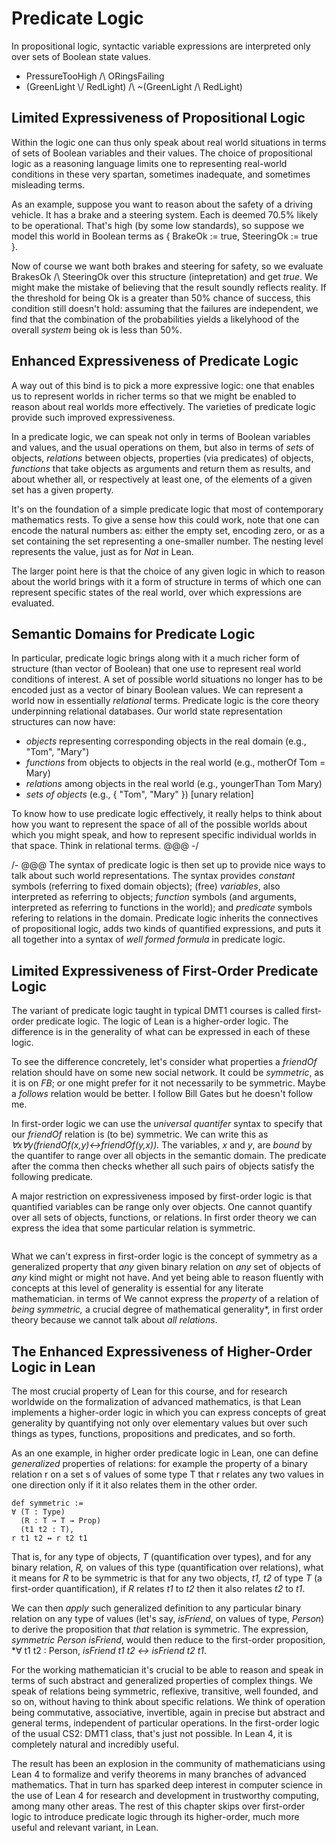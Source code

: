 # Predicate Logic

<!-- toc -->

In propositional logic, syntactic variable expressions
are interpreted only over sets of Boolean state values.

- PressureTooHigh /\ ORingsFailing
- (GreenLight \\/ RedLight) /\ ~(GreenLight /\ RedLight)

## Limited Expressiveness of Propositional Logic

Within the logic one can thus only speak about real world
situations in terms of sets of Boolean variables and their
values. The choice of propositional logic as a reasoning
language limits one to representing real-world conditions
in these very spartan, sometimes inadequate, and sometimes
misleading terms.

As an example, suppose you want to reason about the safety
of a driving vehicle. It has a brake and a steering system.
Each is deemed 70.5% likely to be operational. That's high
(by some low standards), so suppose we model this world in
Boolean terms as { BrakeOk := true, SteeringOk := true }.

Now of course we want both brakes and steering for safety,
so we evaluate BrakesOk /\ SteeringOk over this structure
(intepretation) and get *true*. We might make the mistake
of believing that the result soundly reflects reality. If
the threshold for being Ok is a greater than 50% chance of
success, this condition still doesn't hold: assuming that
the failures are independent, we find that the combination
of the probabilities yields a likelyhood of the overall
*system* being ok is less than 50%.

## Enhanced Expressiveness of Predicate Logic

A way out of this bind is to pick a more expressive
logic: one that enables us to represent worlds in richer
terms so that we might be enabled to reason about real
worlds more effectively. The varieties of predicate logic
provide such improved expressiveness.

In a predicate logic, we can speak not only in terms of
Boolean variables and values, and the usual operations on
them, but also in terms of *sets* of objects, *relations*
between objects, properties (via predicates) of objects, 
*functions* that take objects as arguments and return them
as results, and about whether all, or respectively at least
one, of the elements of a given set has a given property.

It's on the foundation of a simple predicate logic that
most of contemporary mathematics rests. To give a sense
how this could work, note that one can encode the natural
numbers as: either the empty set, encoding zero, or as a
set containing the set representing a one-smaller number.
The nesting level represents the value, just as for *Nat*
in Lean.

The larger point here is that the choice of any given
logic in which to reason about the world brings with it
a form of structure in terms of which one can represent
specific states of the real world, over which expressions
are evaluated.

## Semantic Domains for Predicate Logic

In particular, predicate logic brings along with it a much
richer form of structure (than vector of Boolean) that one
use to represent real world conditions of interest. A set
of possible world situations no longer has to be encoded
just as a vector of binary Boolean values. We can represent
a world now in essentially *relational* terms. Predicate
logic is the core theory underpinning relational databases.
Our world state representation structures can now have:

- *objects* representing corresponding objects in the real domain (e.g., "Tom", "Mary")
- *functions* from objects to objects  in the real world (e.g., motherOf Tom = Mary)
- *relations* among objects in the real world (e.g., youngerThan Tom Mary)
- *sets of objects* (e.g., { "Tom", "Mary" }) [unary relation]

To know how to use predicate logic effectively, it really
helps to think about how you want to represent the space of
all of the possible worlds about which you might speak, and
how to represent specific individual worlds in that space.
Think in relational terms.
@@@ -/

/- @@@
The syntax of predicate logic is then set up to provide
nice ways to talk about such world representations. The
syntax provides *constant* symbols (referring to fixed
domain objects); (free) *variables*, also interpreted as
referring to objects; *function* symbols (and arguments,
interpreted as referring to functions in the world); and
*predicate* symbols refering to relations in the domain. 
Predicate logic inherits the connectives of propositional 
logic, adds two kinds of quantified expressions, and puts
it all together into a syntax of *well formed formula* in
predicate logic.

## Limited Expressiveness of First-Order Predicate Logic

The variant of predicate logic taught in typical DMT1 courses
is called first-order predicate logic. The logic of Lean is a
higher-order logic. The difference is in the generality of what
can be expressed in each of these logic.

To see the difference concretely, let's consider what properties
a *friendOf* relation should have on some new social network. It
could be *symmetric*, as it is on *FB*; or one might prefer for
it not necessarily to be symmetric. Maybe a *follows* relation
would be better. I follow Bill Gates but he doesn't follow me.

In first-order logic we can use the *universal quantifer* syntax
to specify that our *friendOf* relation is (to be) symmetric. We can
write this as *∀x∀y(friendOf(x,y)↔friendOf(y,x)).* The variables,
*x* and *y*, are *bound* by the quantifer to range over all objects
in the semantic domain. The predicate after the comma then checks
whether all such pairs of objects satisfy the following predicate.

A major restriction on expressiveness imposed by first-order logic
is that quantified variables can be range only over objects. One
cannot quantify over all sets of objects, functions, or relations.
In first order theory we can express the idea that some particular
relation is symmetric.

```lean

```

What we can't express in first-order logic
is the concept of symmetry as a generalized property that *any* given
binary relation on *any* set of objects of *any* kind might or might
not have. And yet being able to reason fluently with concepts at this
level of generality is essential for any literate mathematician.  in terms of We cannot express the *property* of a relation
of *being symmetric,* a crucial degree of mathematical generality*,
in first order theory because we cannot talk about *all relations*.

## The Enhanced Expressiveness of Higher-Order Logic in Lean

The most crucial property of Lean for this course, and for research
worldwide on the formalization of advanced mathematics, is that Lean
implements a higher-order logic in which you can express concepts of
great generality by quantifying not only over elementary values but
over such things as types, functions, propositions and predicates,
and so forth.  

As an one example, in higher order predicate logic
in Lean, one can define *generalized* properties of relations: for
example the property of a binary relation r on a set s of values of
some type T that r relates any two values in one direction only if
it it also relates them in the other order. 

```lean
def symmetric := 
∀ (T : Type) 
  (R : T → T → Prop) 
  (t1 t2 : T),
r t1 t2 ↔ r t2 t1
```

That is, for any type of objects, *T* (quantification over types), and for any binary relation, *R,* on values of this type (quantification over relations), what it means for *R* to be symmetric is that for any two objects, *t1, t2*
of type *T* (a first-order quantification), if *R* relates *t1* to *t2* then it also relates *t2* to *t1*.

We can then *apply* such generalized definition to any particular binary relation on any type of values (let's say, *isFriend*, on values of type, *Person*) to derive the proposition that *that* relation is symmetric. The expression, *symmetric Person isFriend*, would then reduce to the first-order proposition, *∀ t1 t2 : Person, *isFriend t1 t2 <->  isFriend t2 t1*. 

For the working mathematician it's crucial to be able to reason and speak in terms of such abstract and generalized properties of complex things. We speak of relations being symmetric, reflexive, transitive, well founded, and so on, without having to think about specific relations. We think of operation being commutative, associative, invertible, again in precise but abstract and general terms, independent of particular operations. In the first-order logic of the usual CS2: DMT1 class, that's just not possible. In Lean 4, it is completely natural and incredibly useful.

The result has been an explosion in the community of mathematicians using Lean 4 to formalize and verify theorems in many branches of advanced mathematics. That in turn has sparked deep interest in computer science in the use of Lean 4 for research and development in trustworthy computing, among many other areas. The rest of this chapter skips over first-order logic to introduce predicate logic through its higher-order, much more useful and relevant variant, in Lean.
